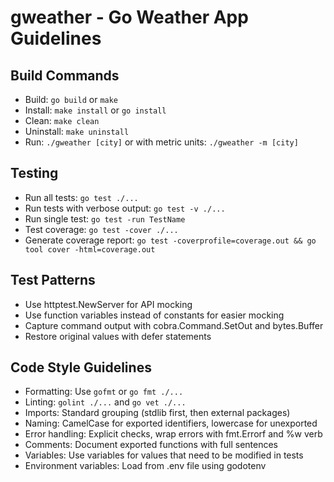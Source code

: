 # gweather - Go Weather App Guidelines

## Build Commands
- Build: `go build` or `make`
- Install: `make install` or `go install`
- Clean: `make clean`
- Uninstall: `make uninstall`
- Run: `./gweather [city]` or with metric units: `./gweather -m [city]`

## Testing
- Run all tests: `go test ./...`
- Run tests with verbose output: `go test -v ./...`
- Run single test: `go test -run TestName`
- Test coverage: `go test -cover ./...`
- Generate coverage report: `go test -coverprofile=coverage.out && go tool cover -html=coverage.out`

## Test Patterns
- Use httptest.NewServer for API mocking
- Use function variables instead of constants for easier mocking
- Capture command output with cobra.Command.SetOut and bytes.Buffer
- Restore original values with defer statements

## Code Style Guidelines
- Formatting: Use `gofmt` or `go fmt ./...`
- Linting: `golint ./...` and `go vet ./...`
- Imports: Standard grouping (stdlib first, then external packages)
- Naming: CamelCase for exported identifiers, lowercase for unexported
- Error handling: Explicit checks, wrap errors with fmt.Errorf and %w verb
- Comments: Document exported functions with full sentences
- Variables: Use variables for values that need to be modified in tests
- Environment variables: Load from .env file using godotenv